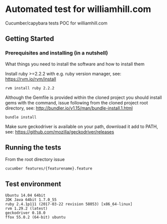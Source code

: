 # Automated test for williamhill.com

Cucumber/capybara tests POC for williamhill.com
## Getting Started

### Prerequisites and installing (in a nutshell)

What things you need to install the software and how to install them

Install ruby >=2.2.2 with e.g. ruby version manager, see:
https://rvm.io/rvm/install
```
rvm install ruby 2.2.2
```
Although the Gemfile is provided within the cloned project you should install
gems with the command, issue following from the cloned project root directory, see:
http://bundler.io/v1.15/man/bundle-install.1.html
```
bundle install
```
Make sure geckodriver is available on your path, download it add to PATH, see:
https://github.com/mozilla/geckodriver/releases


## Running the tests

From the root directory issue
```
cucumber features/{featurename}.feature 
```

## Test environment
```
Ubuntu 14.04 64bit
JDK Java 64bit 1.7.0_55
ruby 2.4.1p111 (2017-03-22 revision 58053) [x86_64-linux]
rvm 1.29.2 (latest)
geckodriver 0.18.0
ffox 55.0.2 (64-bit) ubuntu
```

